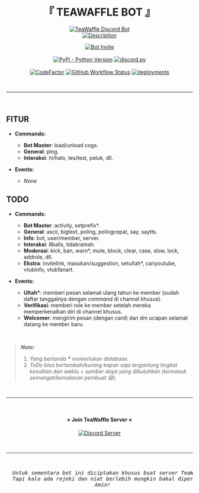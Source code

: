 <h1 align="center">『 TEAWAFFLE BOT 』</h1>
<p align="center">
  <a align="center" href="https://github.com/ergevozko/twfbot/">
    <img src="https://blogger.googleusercontent.com/img/b/R29vZ2xl/AVvXsEgLwzQSlO2072fUpeNkQKEZIYZ6dfyqpqkgqELo0BgVuMw7SH7tNpkInM7sQPrSp8WXoviw8JOtVRCBdn3dDqx844woFEOXwKrLBu3nGBwDjZcNaMOOdsQ4dPV_NkSiFf0UK7d0dr49Lzac-IQLmp7butSpepseHZIvP-sbLYOJKmxQ72Q7HzUoKQ/s400-rw-d-e365/twfbot-icon2.png" alt="TeaWaffle Discord Bot">
    <br>
    <img src="https://img.shields.io/badge/Bot_server_discord_TeaWaffle-FF6A3D?style=for-the-badge" alt="Description">
  </a>
</p>
<p align="center">
  <a href="https://discord.com/oauth2/authorize?client_id=961873255759753258&permissions=2088234230&scope=bot">
    <img src="https://img.shields.io/badge/invite-Demo-c01?logo=discord&logoColor=fff" alt="Bot Invite">
  </a>
  <br><br>
  <a href="https://www.python.org/"><img alt="PyPI - Python Version" src="https://img.shields.io/badge/python-3.8｜3.9｜3.10-blue"></a>
  <a href="https://github.com/Rapptz/discord.py/"><img src="https://img.shields.io/pypi/v/discord.py.svg?label=discord.py" alt="discord.py"></a>
  <br><br>
  <a href="https://www.codefactor.io/repository/github/ergevozko/twfbot"><img src="https://img.shields.io/badge/codefactor-A%2B-00b16a" alt="CodeFactor"></a>
  <a href="https://github.com/ergevozko/twfbot/actions/workflows/codeql-analysis.yml"><img alt="GitHub Workflow Status" src="https://img.shields.io/github/workflow/status/ergevozko/twfbot/CodeQL?label=CodeQL&logo=github&logoColor=959DA5"></a>
  <a href="https://discord.gg/fC3cP8N8qC"><img src="https://img.shields.io/github/deployments/ergevozko/twfbot/twfbot?label=deploy&logo=github&logoColor=959DA5" alt="deployments"></a>
</p>
<br>

---

<br>

## FITUR
- **Commands:**
  - **Bot Master**: load/unload cogs.
  - **General**: ping.
  - **Interaksi**: hi/halo, tes/test, peluk, dll.

- **Events:**
  - _None_

## TODO
- **Commands:**
  - **Bot Master**: activity, setprefix\*.
  - **General**: ascii, bigtext, poling, polingcepat, say, saytts.
  - **Info**: bot, user/member, server.
  - **Interaksi**: 8balls, tidakramah.
  - **Moderasi**: kick, ban, warn\*, mute, block, clear, case, slow, lock, addrole, dll.
  - **Ekstra**: invitelink, masukan/suggestion, setultah\*, cariyoutube, vtubinfo, vtubfanart.

- **Events:**
  - **Ultah\***: memberi pesan selamat ulang tahun ke member (sudah daftar tanggalnya dengan _command_ di channel khusus).
  - **Verifikasi**: memberi role ke member setelah mereka memperkenalkan diri di channel khusus.
  - **Welcomer**: mengirim pesan (dengan card) dan dm ucapan selamat datang ke member baru.

<br>

> _**Note:**_
> 1. _Yang bertanda **\*** memerlukan database._
> 2. _ToDo bisa bertambah/kurang kapan saja tergantung tingkat kesulitan dan waktu + sumber daya yang dibutuhkan (termasuk semangat/kemalasan pembuat :smile:)._

<br>

---

<br>

<h4 align="center">× Join TeaWaffle Server ×</h4>
<p align="center">
  <a href="https://discord.gg/fC3cP8N8qC">
    <img src="https://img.shields.io/discord/903293306912538626?logoColor=fff&label=TeaWaffle&logo=discord&color=blue" alt="Discord Server">
  </a>
</p>

<br>

---

<br>

<pre align="center">
  <em>Untuk sementara bot ini diciptakan khusus buat server TeaWaffle.</em>
  <em>Tapi kalo ada rejeki dan niat berlebih mungkin bakal diperluas lagi target nya.</em>
  <em>Amin!</em>
</pre>
